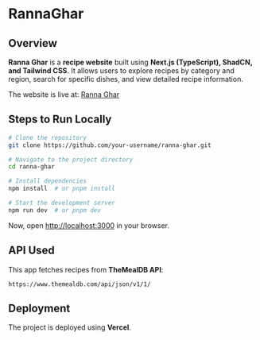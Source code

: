 # RannaGhar

## Overview
**Ranna Ghar** is a **recipe website** built using **Next.js (TypeScript), ShadCN, and Tailwind CSS**. It allows users to explore recipes by category and region, search for specific dishes, and view detailed recipe information.

The website is live at: [Ranna Ghar](https://ranna-ghar-sigma.vercel.app)

## Steps to Run Locally

```bash
# Clone the repository
git clone https://github.com/your-username/ranna-ghar.git

# Navigate to the project directory
cd ranna-ghar

# Install dependencies
npm install  # or pnpm install

# Start the development server
npm run dev  # or pnpm dev
```

Now, open [http://localhost:3000](http://localhost:3000) in your browser.

## API Used
This app fetches recipes from **TheMealDB API**:
```
https://www.themealdb.com/api/json/v1/1/
```

## Deployment
The project is deployed using **Vercel**.
